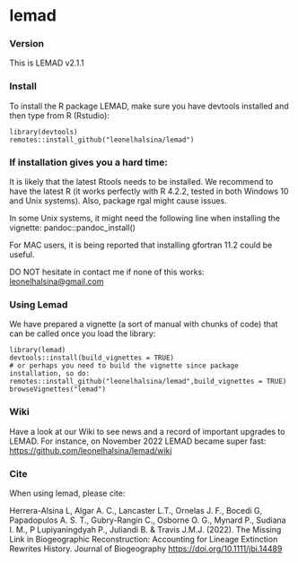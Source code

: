 # lemad
### Version
This is LEMAD v2.1.1

### Install 

To install the R package LEMAD, make sure you have devtools installed and then type from R (Rstudio):

```
library(devtools)
remotes::install_github("leonelhalsina/lemad")
```
### If installation gives you a hard time:
It is likely that the latest Rtools needs to be installed.
We recommend to have the latest R (it works perfectly with R 4.2.2, tested in both
Windows 10 and Unix systems).
Also, package rgal might cause issues.

In some Unix systems, it might need the following line when installing the vignette:
pandoc::pandoc_install()

For MAC users, it is being reported that installing gfortran 11.2 could
be useful.

DO NOT hesitate in contact me if none of this works: leonelhalsina@gmail.com


### Using Lemad

We have prepared a vignette (a sort of manual with chunks of code) that can
be called once you load the library:

```
library(lemad)
devtools::install(build_vignettes = TRUE)
# or perhaps you need to build the vignette since package installation, so do:
remotes::install_github("leonelhalsina/lemad",build_vignettes = TRUE)
browseVignettes("lemad")
```
### Wiki
Have a look at our Wiki to see news and a record of important upgrades to LEMAD. For instance, on November 2022 LEMAD became super fast: https://github.com/leonelhalsina/lemad/wiki

### Cite

When using lemad, please cite:

Herrera-Alsina L, Algar A. C., Lancaster L.T., Ornelas J. F., Bocedi G, Papadopulos A. S. T., Gubry-Rangin C., Osborne O. G., Mynard P., Sudiana I. M., P Lupiyaningdyah P., Juliandi B. & Travis J.M.J. (2022). The Missing Link in Biogeographic Reconstruction: Accounting for Lineage Extinction Rewrites History. Journal of Biogeography https://doi.org/10.1111/jbi.14489
